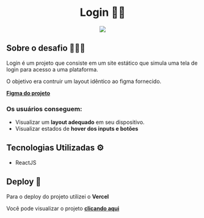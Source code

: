 
<div align="center">
    <h1>Login 🔑👤</h1> 
    <img src="https://github.com/user-attachments/assets/a357af8a-c7ba-42c0-9f34-1d1c56a758cb">
</div>

<h2>Sobre o desafio 👨🏻‍💻</h2>
<p>Login é um projeto que consiste em um site estático que simula uma tela de login para acesso a uma plataforma.</p>
<p>O objetivo era contruir um layout idêntico ao figma fornecido. </p>
<p> <a href="https://www.figma.com/design/Yb9IBH56g7T1hdIyZ3BMNO/Desafios---CodeLab?node-id=4261-2&t=9LZhwgzehecnXQK6-0"><b>Figma do projeto</b></a></p>


<h3> Os usuários conseguem: </h3>
<ul>
  <li>Visualizar um <b>layout adequado</b> em seu dispositivo.</li>
  <li>Visualizar estados de <b>hover dos inputs e botões</b></li>
</ul>


<h2>Tecnologias Utilizadas ⚙️</h1> 
<ul>
  <li>ReactJS</li> 
</ul>


<h2>Deploy 🚀</h3>
<p>Para o deploy do projeto utilizei o <b>Vercel</b></p>
<p>Você pode visualizar o projeto <a href="https://desafios-codelab-desafio-04.vercel.app/"> <b>clicando aqui</b> </a> </p>

